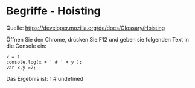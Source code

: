 # Begriffe - Hoisting

Quelle: https://developer.mozilla.org/de/docs/Glossary/Hoisting



Öffnen Sie den Chrome, drücken Sie F12 und geben sie folgenden Text in die Console ein:
```
x = 1
console.log(x + ' # ' + y );
var x,y =2; 
```

Das Ergebnis ist: 1 # undefined

